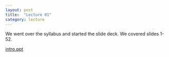 ```yaml
---
layout: post
title:  "Lecture 01"
category: lecture
---
```

We went over the syllabus and started the slide deck.
We covered slides 1-52.

[intro.ppt][intro-slides]

[intro-slides]: {{site.base}}/slides/intro.ppt
